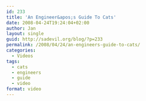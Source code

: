 ```yaml
---
id: 233
title: 'An Engineer&apos;s Guide To Cats'
date: 2008-04-24T19:24:04+02:00
author: Jan
layout: single
guid: http://sadevil.org/blog/?p=233
permalink: /2008/04/24/an-engineers-guide-to-cats/
categories:
  - Videos
tags:
  - cats
  - engineers
  - guide
  - video
format: video
---
```


